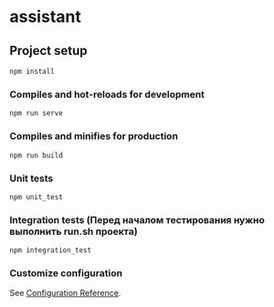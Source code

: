# assistant

## Project setup
```
npm install
```

### Compiles and hot-reloads for development
```
npm run serve
```

### Compiles and minifies for production
```
npm run build
```

### Unit tests
```
npm unit_test
```

### Integration tests (Перед началом тестирования нужно выполнить run.sh проекта)
```
npm integration_test
```

### Customize configuration
See [Configuration Reference](https://cli.vuejs.org/config/).
